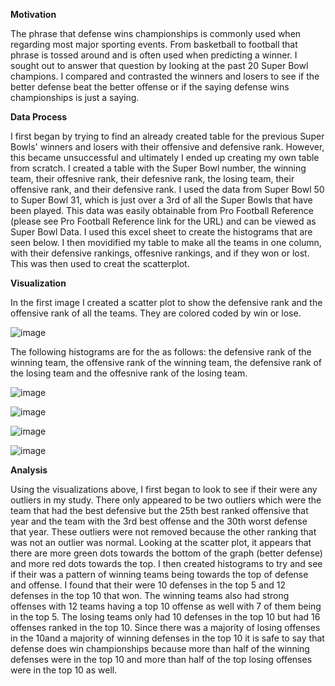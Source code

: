**Motivation**

The phrase that defense wins championships is commonly used when regarding most major sporting events. From basketball to football that phrase is tossed around and is often used when predicting a winner. I sought out to answer that question by looking at the past 20 Super Bowl champions. I compared and contrasted the winners and losers to see if the better defense beat the better offense or if the saying defense wins championships is just a saying.

**Data Process**

I first began by trying to find an already created table for the previous Super Bowls' winners and losers with their offensive and defensive rank. However, this became unsuccessful and ultimately I ended up creating my own table from scratch. I created a table with the Super Bowl number, the winning team, their offesnive rank, their defesnive rank, the losing team, their offensive rank, and their defensive rank. I used the data from Super Bowl 50 to Super Bowl 31, which is just over a 3rd of all the Super Bowls that have been played. This data was easily obtainable from Pro Football Reference (please see Pro Football Reference link for the URL) and can be viewed as Super Bowl Data. I used this excel sheet to create the histograms that are seen below. I then movidified my table to make all the teams in one column, with their defensive rankings, offesnive rankings, and if they won or lost. This was then used to creat the scatterplot.

**Visualization**

In the first image I created a scatter plot to show the defensive rank and the offensive rank of all the teams. They are colored coded by win or lose.

![image](https://user-images.githubusercontent.com/79556416/115978575-31115000-a535-11eb-8f60-b04a4c1a5a14.png)

The following histograms are for the as follows: the defensive rank of the winning team, the offensive rank of the winning team, the defensive rank of the losing team and the offesnive rank of the losing team.

![image](https://user-images.githubusercontent.com/79556416/115978654-d0cede00-a535-11eb-8e2b-9323f9918d34.png)

![image](https://user-images.githubusercontent.com/79556416/115978683-1095c580-a536-11eb-8c74-54623a849302.png)

![image](https://user-images.githubusercontent.com/79556416/115978712-45a21800-a536-11eb-9a82-82e38d08e7a0.png)

![image](https://user-images.githubusercontent.com/79556416/115978746-94e84880-a536-11eb-9849-21a177589d34.png)

**Analysis**

Using the visualizations above, I first began to look to see if their were any outliers in my study. There only appeared to be two outliers which were the team that had the best defensive but the 25th best ranked offensive that year and the team with the 3rd best offense and the 30th worst defense that year. These outliers were not removed because the other ranking that was not an outlier was normal. Looking at the scatter plot, it appears that there are more green dots towards the bottom of the graph (better defense) and more red dots towards the top. I then created histograms to try and see if their was a pattern of winning teams being towards the top of defense and offense. I found that their were 10 defenses in the top 5 and 12 defenses in the top 10 that won. The winning teams also had strong offenses with 12 teams having a top 10 offense as well with 7 of them being in the top 5. The losing teams only had 10 defenses in the top 10 but had 16 offenses ranked in the top 10. Since there was a majority of losing offenses in the 10and a majority of winning defenses in the top 10 it is safe to say that defense does win championships because more than half of the winning defenses were in the top 10 and more than half of the top losing offenses were in the top 10 as well.
